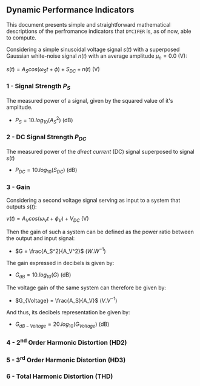 ## Dynamic Performance Indicators

This document presents simple and straightforward mathematical descriptions of the perfromance indicators that ```DYCIFER``` is, as of now, able to compute.

Considering a simple sinusoidal voltage signal $s(t)$ with a superposed Gaussian white-noise signal $n(t)$ with an average amplitude $\mu_{n} = 0.0$ (V):

$s(t)=A_{S}cos(\omega _S t + \phi) + S_{DC} + n(t)$ (V)

### 1 - Signal Strength $P_S$

The measured power of a signal, given by the squared value of it's amplitude.

- $P_S = 10.log_{10}(A_{S}^2)$ (dB)

### 2 - DC Signal Strength $P_{DC}$

The measured power of the *direct current* (DC) signal superposed to signal $s(t)$

- $P_{DC}=10.log_{10}(S_{DC})$ (dB)
  
### 3 - Gain

Considering a second voltage signal serving as input to a system that outputs $s(t)$:

$v(t)=A_{V}cos(\omega _V t + \phi _V) + V_{DC}$ (V)

Then the gain of such a system can be defined as the power ratio between the output and input signal:

- $G = \frac{A_S^2}{A_V^2}$ ($W.W^{-1}$)

The gain expressed in decibels is given by:
- $G_{dB} = 10.log_{10}(G)$ (dB)

The voltage gain of the same system can therefore be given by:
- $G_{Voltage} = \frac{A_S}{A_V}$ ($V.V^{-1}$)

And thus, its decibels representation be given by:

- $G_{dB - Voltage}=20.log_{10}(G_{Voltage})$ (dB)

### 4 - 2<sup>nd</sup> Order Harmonic Distortion (HD2)

### 5 - 3<sup>rd</sup> Order Harmonic Distortion (HD3)

### 6 - Total Harmonic Distortion (THD)